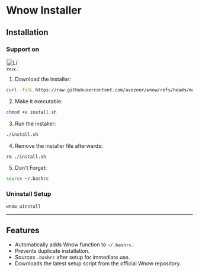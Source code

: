 # Wnow Installer

## Installation

### Support on
<img src="https://upload.wikimedia.org/wikipedia/commons/a/af/Tux.png" alt="Linux" width="32" height="32">

1. Download the installer:

```bash
curl -fsSL https://raw.githubusercontent.com/avezoor/wnow/refs/heads/main/install.sh -o install.sh
````

2. Make it executable:

```bash
chmod +x install.sh
```

3. Run the installer:

```bash
./install.sh
```

4. Remove the installer file afterwards:

```bash
rm ./install.sh
```

5. Don't Forget:

```bash
source ~/.bashrc
```

### Uninstall Setup

```bash
wnow uinstall
```
---

## Features

* Automatically adds Wnow function to `~/.bashrc`.
* Prevents duplicate installation.
* Sources `.bashrc` after setup for immediate use.
* Downloads the latest setup script from the official Wnow repository.

